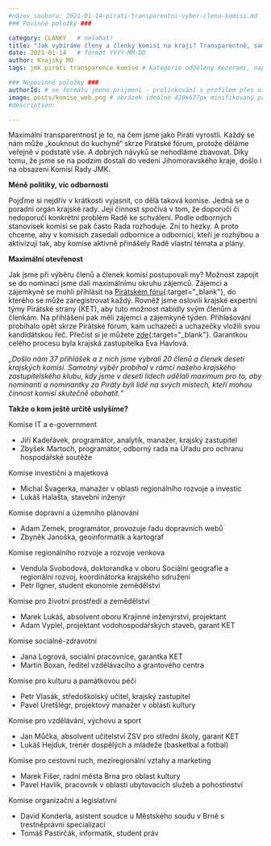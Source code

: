 ```yaml
---
#název souboru: 2021-01-14-pirati-transparentni-vyber-clenu-komisi.md
### Povinné položky ###

category: CLANKY   # nešahat!
title: "Jak vybíráme členy a členky komisí na kraji? Transparentně, samozřejmě!"
date: 2021-01-14   # formát YYYY-MM-DD
author: Krajský MO
tags: jmk piráti transparence komise # kategorie odděleny mezerami, např. volby zemědělství životní-prostředí piráti (viz https://jihomoravsky.pirati.cz/tags/)

### Nepovinné položky ###
authorId: # ve formátu jmeno.prijmeni - prolinkování s profilem přes uid
image: posts/komise_web.png # obrázek ideálně 420x677px minifikovaný přes https://tinypng.com/
#description: 

---
```


Maximální transparentnost je to, na čem jsme jako Piráti vyrostli. Každý se nám může „kouknout do kuchyně“ skrze Pirátské fórum, protože děláme veřejně v podstatě vše. A dobrých návyků se nehodláme zbavovat. Díky tomu, že jsme se na podzim dostali do vedení Jihomoravského kraje, došlo i na obsazení Komisí Rady JMK.

**Méně politiky, víc odbornosti**

Pojďme si nejdřív v krátkosti vyjasnit, co dělá taková komise. Jedná se o poradní orgán krajské rady. Její činnost spočívá v tom, že doporučí či nedoporučí konkrétní problém Radě ke schválení. Podle odborných stanovisek komisí se pak často Rada rozhoduje. Zní to hezky. A proto chceme, aby v komisích zasedali odbornice a odborníci, kteří je rozhýbou a aktivizují tak, aby komise aktivně přinášely Radě vlastní témata a plány.

**Maximální otevřenost**

Jak jsme při výběru členů a členek komisí postupovali my? Možnost zapojit se do nominací jsme dali maximálnímu okruhu zájemců. Zájemci a zájemkyně se mohli přihlásit na [Pirátském fóru](https://forum.pirati.cz/viewtopic.php?f=411&t=54104){:target="_blank"}, do kterého se může zaregistrovat každý. Rovněž jsme oslovili krajské expertní týmy Pirátské strany (KET), aby tuto možnost nabídly svým členům a členkám. Na přihlášení pak měli zájemci a zájemkyně týden. Přihlašování probíhalo opět skrze Pirátské fórum, kam uchazeči a uchazečky vložili svou kandidátskou řeč. Přečíst si je můžete [zde](https://forum.pirati.cz/viewtopic.php?f=411&t=54104&start=30){:target="_blank"}. Garantkou celého procesu byla krajská zastupitelka Eva Havlová. 

*„Došlo nám 37 přihlášek a z nich jsme vybrali 20 členů a členek deseti krajských komisí. Samotný výběr probíhal v rámci našeho krajského zastupitelského klubu, kdy jsme v deseti lidech udělali maximum pro to, aby nominanti a nominantky za Piráty byli lidé na svých místech, kteří mohou činnost komisí skutečně obohatit.“*

**Takže o kom ještě určitě uslyšíme?**

Komise IT a e-government
- Jiří Kadeřávek, programátor, analytik, manažer, krajský zastupitel
- Zbyšek Martoch, programátor, odborný rada na Úřadu pro ochranu hospodářské soutěže

Komise investiční a majetková
- Michal Švagerka, manažer v oblasti regionálního rozvoje a investic
- Lukáš Halašta, stavební inženýr

Komise dopravní a územního plánování
- Adam Zemek, programátor, provozuje řadu dopravních webů
- Zbyněk Janoška, geoinformatik a kartograf

Komise regionálního rozvoje a rozvoje venkova
- Vendula Svobodová, doktorandka v oboru Sociální geografie a regionální rozvoj, koordinátorka krajského sdružení
- Petr Ilgner, student ekonomie zemědělství

Komise pro životní prostředí a zemědělství
- Marek Lukáš, absolvent oboru Krajinné inženýrství, projektant
- Adam Vyplel, projektant vodohospodářských staveb, garant KET

Komise sociálně-zdravotní
- Jana Logrová, sociální pracovnice, garantka KET
- Martin Boxan, ředitel vzdělávacího a grantového centra

Komise pro kulturu a památkovou péči
- Petr Vlasák, středoškolský učitel, krajský zastupitel
- Pavel Uretšlégr, projektový manažer v oblasti kultury

Komise pro vzdělávání, výchovu a sport
- Jan Můčka, absolvent učitelství ZSV pro střední školy, garant KET
- Lukáš Hejduk, trenér dospělých a mládeže (basketbal a fotbal)

Komise pro cestovní ruch, meziregionální vztahy a marketing
- Marek Fišer, radní města Brna pro oblast kultury
- Pavel Havlík, pracovník v oblasti ubytovacích služeb a pohostinství

Komise organizační a legislativní
- David Konderla, asistent soudce u Městského soudu v Brně s trestněprávní specializací
- Tomáš Pastirčák, informatik, student práv
